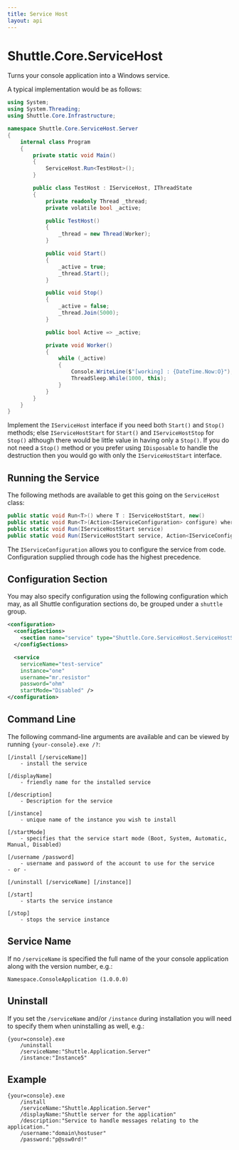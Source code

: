 ```yaml
---
title: Service Host
layout: api 
---
```

# Shuttle.Core.ServiceHost

Turns your console application into a Windows service.

A typical implementation would be as follows:

~~~ c#
using System;
using System.Threading;
using Shuttle.Core.Infrastructure;

namespace Shuttle.Core.ServiceHost.Server
{
    internal class Program
    {
        private static void Main()
        {
            ServiceHost.Run<TestHost>();
        }

        public class TestHost : IServiceHost, IThreadState
        {
            private readonly Thread _thread;
            private volatile bool _active;

            public TestHost()
            {
                _thread = new Thread(Worker);
            }

            public void Start()
            {
                _active = true;
                _thread.Start();
            }

            public void Stop()
            {
                _active = false;
                _thread.Join(5000);
            }

            public bool Active => _active;

            private void Worker()
            {
                while (_active)
                {
                    Console.WriteLine($"[working] : {DateTime.Now:O}");
                    ThreadSleep.While(1000, this);
                }
            }
        }
    }
}
~~~

Implement the `IServiceHost` interface if you need both `Start()` and `Stop()` methods; else `IServiceHostStart` for `Start()` and `IServiceHostStop` for `Stop()` although there would be little value in having only a `Stop()`.  If you do not need a `Stop()` method or you prefer using `IDisposable` to handle the destruction then you would go with only the `IServiceHostStart` interface.

## Running the Service

The following methods are available to get this going on the `ServiceHost` class:

~~~ c#
public static void Run<T>() where T : IServiceHostStart, new()
public static void Run<T>(Action<IServiceConfiguration> configure) where T : IServiceHostStart, new()
public static void Run(IServiceHostStart service)
public static void Run(IServiceHostStart service, Action<IServiceConfiguration> configure)
~~~

The `IServiceConfiguration` allows you to configure the service from code.  Configuration supplied through code has the highest precedence.

## Configuration Section

You may also specify configuration using the following configuration which may, as all Shuttle configuration sections do, be grouped under a `shuttle` group.

~~~ xml
<configuration>
  <configSections>
    <section name="service" type="Shuttle.Core.ServiceHost.ServiceHostSection, Shuttle.Core.ServiceHost" />
  </configSections>

  <service
    serviceName="test-service"
    instance="one"
    username="mr.resistor"
    password="ohm"
    startMode="Disabled" />
</configuration>
~~~

## Command Line

The following command-line arguments are available and can be viewed by running `{your-console}.exe /?`:

~~~
[/install [/serviceName]]	
	- install the service
		
[/displayName]				
	- friendly name for the installed service
		
[/description]				
	- Description for the service
		
[/instance]					
	- unique name of the instance you wish to install
		
[/startMode]			
	- specifies that the service start mode (Boot, System, Automatic, Manual, Disabled)
		
[/username /password]
	- username and password of the account to use for the service
- or -
	
[/uninstall [/serviceName] [/instance]]	

[/start]
	- starts the service instance

[/stop]
	- stops the service instance
~~~

## Service Name

If no `/serviceName` is specified the full name of the your console application along with the version number, e.g.:

~~~
Namespace.ConsoleApplication (1.0.0.0)
~~~

## Uninstall

If you set the `/serviceName` and/or `/instance` during installation you will need to specify them when uninstalling as well, e.g.:

~~~
{your=console}.exe 
	/uninstall 
	/serviceName:"Shuttle.Application.Server" 
	/instance:"Instance5"
~~~

## Example

~~~
{your=console}.exe 
	/install 
	/serviceName:"Shuttle.Application.Server" 
	/displayName:"Shuttle server for the application"
	/description:"Service to handle messages relating to the application." 
	/username:"domain\hostuser"
	/password:"p@ssw0rd!"
~~~

